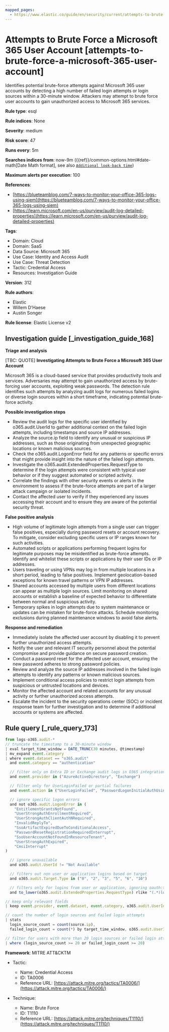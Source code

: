 ```yaml
---
mapped_pages:
  - https://www.elastic.co/guide/en/security/current/attempts-to-brute-force-a-microsoft-365-user-account.html
---
```


# Attempts to Brute Force a Microsoft 365 User Account [attempts-to-brute-force-a-microsoft-365-user-account]

Identifies potential brute-force attempts against Microsoft 365 user accounts by detecting a high number of failed login attempts or login sources within a 30-minute window. Attackers may attempt to brute force user accounts to gain unauthorized access to Microsoft 365 services.

**Rule type**: esql

**Rule indices**: None

**Severity**: medium

**Risk score**: 47

**Runs every**: 5m

**Searches indices from**: now-9m ({{ref}}/common-options.html#date-math[Date Math format], see also [`Additional look-back time`](docs-content://solutions/security/detect-and-alert/create-detection-rule.md#rule-schedule))

**Maximum alerts per execution**: 100

**References**:

* [https://blueteamblog.com/7-ways-to-monitor-your-office-365-logs-using-siem](https://blueteamblog.com/7-ways-to-monitor-your-office-365-logs-using-siem)
* [https://learn.microsoft.com/en-us/purview/audit-log-detailed-properties](https://learn.microsoft.com/en-us/purview/audit-log-detailed-properties)

**Tags**:

* Domain: Cloud
* Domain: SaaS
* Data Source: Microsoft 365
* Use Case: Identity and Access Audit
* Use Case: Threat Detection
* Tactic: Credential Access
* Resources: Investigation Guide

**Version**: 312

**Rule authors**:

* Elastic
* Willem D’Haese
* Austin Songer

**Rule license**: Elastic License v2

## Investigation guide [_investigation_guide_168]

**Triage and analysis**

[TBC: QUOTE]
**Investigating Attempts to Brute Force a Microsoft 365 User Account**

Microsoft 365 is a cloud-based service that provides productivity tools and services. Adversaries may attempt to gain unauthorized access by brute-forcing user accounts, exploiting weak passwords. The detection rule identifies such attempts by analyzing audit logs for numerous failed logins or diverse login sources within a short timeframe, indicating potential brute-force activity.

**Possible investigation steps**

* Review the audit logs for the specific user identified by o365.audit.UserId to gather additional context on the failed login attempts, including timestamps and source IP addresses.
* Analyze the source.ip field to identify any unusual or suspicious IP addresses, such as those originating from unexpected geographic locations or known malicious sources.
* Check the o365.audit.LogonError field for any patterns or specific errors that might provide insight into the nature of the failed login attempts.
* Investigate the o365.audit.ExtendedProperties.RequestType to determine if the login attempts were consistent with typical user behavior or if they suggest automated or scripted activity.
* Correlate the findings with other security events or alerts in the environment to assess if the brute-force attempts are part of a larger attack campaign or isolated incidents.
* Contact the affected user to verify if they experienced any issues accessing their account and to ensure they are aware of the potential security threat.

**False positive analysis**

* High volume of legitimate login attempts from a single user can trigger false positives, especially during password resets or account recovery. To mitigate, consider excluding specific users or IP ranges known for such activities.
* Automated scripts or applications performing frequent logins for legitimate purposes may be misidentified as brute-force attempts. Identify and whitelist these scripts or applications by their user IDs or IP addresses.
* Users traveling or using VPNs may log in from multiple locations in a short period, leading to false positives. Implement geolocation-based exceptions for known travel patterns or VPN IP addresses.
* Shared accounts accessed by multiple users from different locations can appear as multiple login sources. Limit monitoring on shared accounts or establish a baseline of expected behavior to differentiate between normal and suspicious activity.
* Temporary spikes in login attempts due to system maintenance or updates can be mistaken for brute-force attacks. Schedule monitoring exclusions during planned maintenance windows to avoid false alerts.

**Response and remediation**

* Immediately isolate the affected user account by disabling it to prevent further unauthorized access attempts.
* Notify the user and relevant IT security personnel about the potential compromise and provide guidance on secure password creation.
* Conduct a password reset for the affected user account, ensuring the new password adheres to strong password policies.
* Review and analyze the source IP addresses involved in the failed login attempts to identify any patterns or known malicious sources.
* Implement conditional access policies to restrict login attempts from suspicious or untrusted locations and devices.
* Monitor the affected account and related accounts for any unusual activity or further unauthorized access attempts.
* Escalate the incident to the security operations center (SOC) or incident response team for further investigation and to determine if additional accounts or systems are affected.


## Rule query [_rule_query_173]

```js
from logs-o365.audit-*
// truncate the timestamp to a 30-minute window
| eval target_time_window = DATE_TRUNC(30 minutes, @timestamp)
| mv_expand event.category
| where event.dataset == "o365.audit"
  and event.category == "authentication"

  // filter only on Entra ID or Exchange audit logs in O365 integration
  and event.provider in ("AzureActiveDirectory", "Exchange")

  // filter only for UserLoginFailed or partial failures
  and event.action in ("UserLoginFailed", "PasswordLogonInitialAuthUsingPassword")

  // ignore specific logon errors
  and not o365.audit.LogonError in (
    "EntitlementGrantsNotFound",
    "UserStrongAuthEnrollmentRequired",
    "UserStrongAuthClientAuthNRequired",
    "InvalidReplyTo",
    "SsoArtifactExpiredDueToConditionalAccess",
    "PasswordResetRegistrationRequiredInterrupt",
    "SsoUserAccountNotFoundInResourceTenant",
    "UserStrongAuthExpired",
    "CmsiInterrupt"
)

  // ignore unavailable
  and o365.audit.UserId != "Not Available"

  // filters out non user or application logins based on target
  and o365.audit.Target.Type in ("0", "2", "3", "5", "6", "10")

  // filters only for logins from user or application, ignoring oauth:token
  and to_lower(o365.audit.ExtendedProperties.RequestType) rlike "(.*)login(.*)"

// keep only relevant fields
| keep event.provider, event.dataset, event.category, o365.audit.UserId, event.action, source.ip, o365.audit.LogonError, o365.audit.ExtendedProperties.RequestType, o365.audit.Target.Type, target_time_window

// count the number of login sources and failed login attempts
| stats
  login_source_count = count(source.ip),
  failed_login_count = count(*) by target_time_window, o365.audit.UserId

// filter for users with more than 20 login sources or failed login attempts
| where (login_source_count >= 20 or failed_login_count >= 20)
```

**Framework**: MITRE ATT&CKTM

* Tactic:

    * Name: Credential Access
    * ID: TA0006
    * Reference URL: [https://attack.mitre.org/tactics/TA0006/](https://attack.mitre.org/tactics/TA0006/)

* Technique:

    * Name: Brute Force
    * ID: T1110
    * Reference URL: [https://attack.mitre.org/techniques/T1110/](https://attack.mitre.org/techniques/T1110/)



